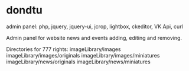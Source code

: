 dondtu
======

admin panel: php, jquery, jquery-ui, jcrop, lightbox, ckeditor, VK Api, curl

Admin panel for website news and events adding, editing and removing.

Directories for 777 rights:
imageLibrary/images
imageLibrary/images/originals
imageLibrary/images/miniatures
imageLibrary/news/originals
imageLibrary/news/miniatures
